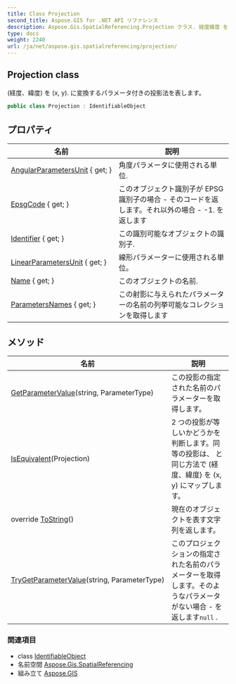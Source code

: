 ```yaml
---
title: Class Projection
second_title: Aspose.GIS for .NET API リファレンス
description: Aspose.Gis.SpatialReferencing.Projection クラス. 経度緯度 を x y. に変換するパラメータ付きの投影法を表します
type: docs
weight: 2240
url: /ja/net/aspose.gis.spatialreferencing/projection/
---
```

## Projection class

(経度、緯度) を (x, y). に変換するパラメータ付きの投影法を表します。

```csharp
public class Projection : IdentifiableObject
```

## プロパティ

| 名前 | 説明 |
| --- | --- |
| [AngularParametersUnit](../../aspose.gis.spatialreferencing/projection/angularparametersunit/) { get; } | 角度パラメータに使用される単位. |
| [EpsgCode](../../aspose.gis.spatialreferencing/identifiableobject/epsgcode/) { get; } | このオブジェクト識別子が EPSG 識別子の場合 - そのコードを返します。それ以外の場合 - -1. を返します |
| [Identifier](../../aspose.gis.spatialreferencing/identifiableobject/identifier/) { get; } | この識別可能なオブジェクトの識別子. |
| [LinearParametersUnit](../../aspose.gis.spatialreferencing/projection/linearparametersunit/) { get; } | 線形パラメーターに使用される単位。 |
| [Name](../../aspose.gis.spatialreferencing/identifiableobject/name/) { get; } | このオブジェクトの名前. |
| [ParametersNames](../../aspose.gis.spatialreferencing/projection/parametersnames/) { get; } | この射影に与えられたパラメーターの名前の列挙可能なコレクションを取得します |

## メソッド

| 名前 | 説明 |
| --- | --- |
| [GetParameterValue](../../aspose.gis.spatialreferencing/projection/getparametervalue/)(string, ParameterType) | この投影の指定された名前のパラメーターを取得します。 |
| [IsEquivalent](../../aspose.gis.spatialreferencing/projection/isequivalent/)(Projection) | 2 つの投影が等しいかどうかを判断します。同等の投影は、 と同じ方法で (経度、緯度) を (x, y) にマップします。 |
| override [ToString](../../aspose.gis.spatialreferencing/identifiableobject/tostring/)() | 現在のオブジェクトを表す文字列を返します。 |
| [TryGetParameterValue](../../aspose.gis.spatialreferencing/projection/trygetparametervalue/)(string, ParameterType) | このプロジェクションの指定された名前のパラメーターを取得します。そのようなパラメータがない場合 - を返します`null` . |

### 関連項目

* class [IdentifiableObject](../identifiableobject/)
* 名前空間 [Aspose.Gis.SpatialReferencing](../../aspose.gis.spatialreferencing/)
* 組み立て [Aspose.GIS](../../)



